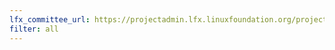 ```yaml
---
lfx_committee_url: https://projectadmin.lfx.linuxfoundation.org/project/a092M00001KWzi6QAD/collaboration/committees/dab78c39-43a2-4934-b847-f2eaade901b3
filter: all
---
```


<style>
.title {
    font-size: smaller;
}
.role, .company {
    display: none !important;
}
</style>
